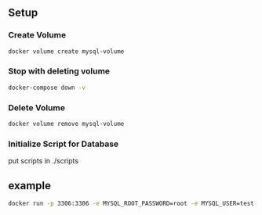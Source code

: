 
## Setup

### Create Volume

```sh
docker volume create mysql-volume
```

### Stop with deleting volume
```sh
docker-compose down -v
```

### Delete Volume

```sh
docker volume remove mysql-volume
```

### Initialize Script for Database

put scripts in ./scripts

## example

```sh
docker run -p 3306:3306 -e MYSQL_ROOT_PASSWORD=root -e MYSQL_USER=test -e MYSQL_PASSWORD=test -e MYSQL_DATABASE=test -d mysql:5.7
```

